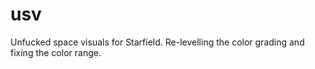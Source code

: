 # usv
Unfucked space visuals for Starfield. Re-levelling the color grading and fixing the color range.
